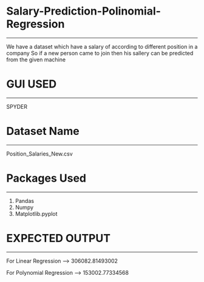 # Salary-Prediction-Polinomial-Regression
-------------------------------------------------------------------------------------------------
We have a dataset which have a salary of according to different position in a company
So if a new person came to join then his sallery can be predicted from the given machine 

# GUI USED
-------------------------------------------------------------------------------------------------
SPYDER

# Dataset Name 
-------------------------------------------------------------------------------------------------
Position_Salaries_New.csv

# Packages Used
-------------------------------------------------------------------------------------------------
1. Pandas
2. Numpy
3. Matplotlib.pyplot

# EXPECTED OUTPUT
--------------------------------------------------------------------------------------------------------
For Linear Regression  -->  306082.81493002

For Polynomial Regression  --> 153002.77334568
